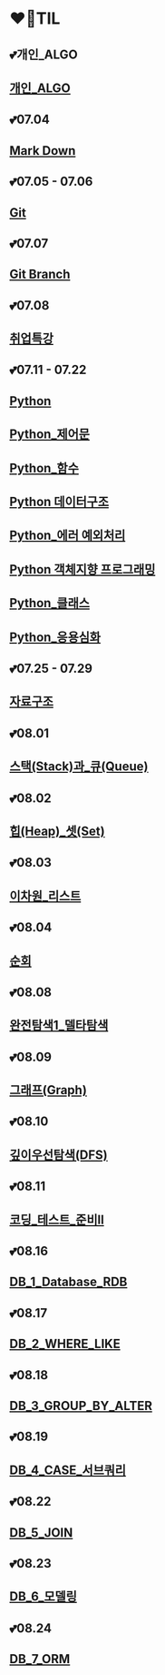 # ❤️‍🔥TIL

## 💕개인_ALGO

## [개인_ALGO](개인ALGO/개인_ALGO.md)

## 💕07.04 

## [Mark Down](MarkDown/markDown_summary.md)

## 💕07.05 - 07.06 

## [Git](Git/Git_summary.md)

## 💕07.07

## [Git Branch](Git/Git_branch.md)

## 💕07.08

## [취업특강](취업특강/취업특강_07.08/0708_취업특강.md)

## 💕07.11 - 07.22

## [Python](python/Python.md)

## [Python_제어문](python/Python_제어문.md)

## [Python_함수](python/Python_함수)

## [Python 데이터구조](python/Python_데이터구조.md)

## [Python_에러 예외처리](python/Python_에러_예외처리.md)

## [Python 객체지향 프로그래밍](python/Python_객체지향_프로그래밍.md)

## [Python_클래스](python/Python_클래스.md)

## [Python_응용심화](python/Python_응용심화.md)

## 💕07.25 - 07.29

## [자료구조](Algorithm/자료구조.md)

## 💕08.01 

## [스택(Stack)과_큐(Queue)](Algorithm/스택(Stack)과_큐(Queue).md)

## 💕08.02

## [힙(Heap)_셋(Set)](Algorithm/힙(Heap),셋(Set).md)

## 💕08.03

## [이차원_리스트](Algorithm/이차원_리스트.md)

## 💕08.04

## [순회](Algorithm/순회.md)

## 💕08.08

## [완전탐색1_델타탐색](Algorithm/완전탐색1_델타탐색.md)

## 💕08.09

## [그래프(Graph)](Algorithm/그래프(Graph).md)

## 💕08.10

## [깊이우선탐색(DFS)](Algorithm/깊이우선탐색(DFS).md)

## 💕08.11

## [코딩_테스트_준비ll](Algorithm/코딩_테스트_준비ll.md)

## 💕08.16

## [DB_1_Database_RDB](DB/DB_1_Database_RDB.md)

## 💕08.17

## [DB_2_WHERE_LIKE](DB/DB_2_WHERE_LIKE.md)

## 💕08.18

## [DB_3_GROUP_BY_ALTER](DB/DB_3_GROUP_BY_ALTER.md)

## 💕08.19

## [DB_4_CASE_서브쿼리](DB/DB_4_CASE_서브쿼리.md)

## 💕08.22

## [DB_5_JOIN](DB/DB_5_JOIN.md)

## 💕08.23

## [DB_6_모델링](DB/DB_6_모델링.md)

## 💕08.24

## [DB_7_ORM](DB/DB_7_ORM.md)
